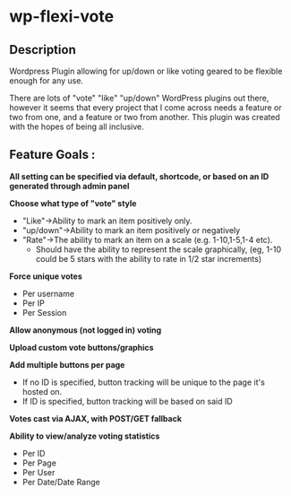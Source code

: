 # wp-flexi-vote

## Description
Wordpress Plugin allowing for up/down or like voting geared to be flexible enough for any use.

There are lots of "vote" "like" "up/down" WordPress plugins out there, however it seems that every project that I come across needs a feature or two from one, and a feature or two from another.  This plugin was created with the hopes of being all inclusive.

## Feature Goals :
**All setting can be specified via default, shortcode, or based on an ID generated through admin panel**

**Choose what type of "vote" style**
* "Like"->Ability to mark an item positively only.
* "up/down"->Ability to mark an item positively or negatively
* "Rate"->The ability to mark an item on a scale (e.g. 1-10,1-5,1-4 etc).
	* Should have the ability to represent the scale graphically, (eg, 1-10 could be 5 stars with the ability to rate in 1/2 star increments)

**Force unique votes**
* Per username
* Per IP
* Per Session

**Allow anonymous (not logged in) voting**

**Upload custom vote buttons/graphics**

**Add multiple buttons per page**
* If no ID is specified, button tracking will be unique to the page it's hosted on.
* If ID is specified, button tracking will be based on said ID

**Votes cast via AJAX, with POST/GET fallback**

**Ability to view/analyze voting statistics**
* Per ID
* Per Page
* Per User
* Per Date/Date Range
